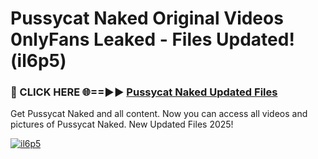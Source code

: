 # Pussycat Naked Original Videos 0nlyFans Leaked - Files Updated! (il6p5)

<h3>🔴 CLICK HERE 🌐==►► <a href="https://tinyurl.com/yckcrads" rel="nofollow">Pussycat Naked Updated Files</a></h3>

Get Pussycat Naked and all content. Now you can access all videos and pictures of Pussycat Naked. New Updated Files 2025!

[![il6p5](https://i.imgur.com/hpKpOFt.gif)](https://tinyurl.com/yckcrads)
